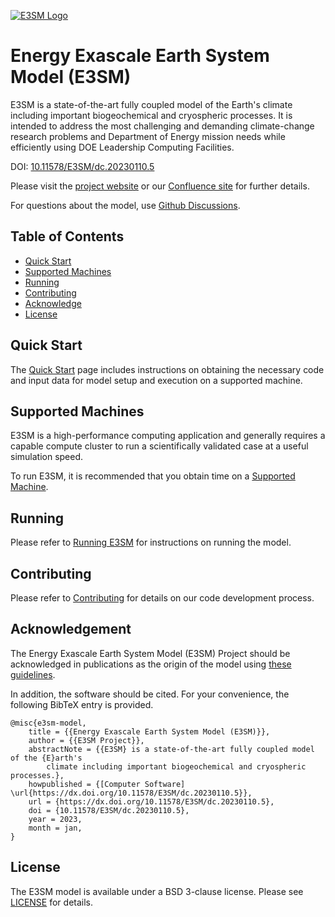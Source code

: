 [![E3SM Logo](https://e3sm.org/wp-content/themes/e3sm/assets/images/e3sm-logo.png)](https://e3sm.org)

Energy Exascale Earth System Model (E3SM)
================================================================================

E3SM is a state-of-the-art fully coupled model of the Earth's climate including
important biogeochemical and cryospheric processes. It is intended to address
the most challenging and demanding climate-change research problems and
Department of Energy mission needs while efficiently using DOE Leadership
Computing Facilities.  

DOI: [10.11578/E3SM/dc.20230110.5](http://dx.doi.org/10.11578/E3SM/dc.20230110.5)

Please visit the [project website](https://e3sm.org) or our [Confluence site](https://acme-climate.atlassian.net/wiki/spaces/DOC/overview)
for further details.

For questions about the model, use [Github Discussions](https://github.com/E3SM-Project/E3SM/discussions).

Table of Contents 
--------------------------------------------------------------------------------
- [Quick Start](#quickstart)
- [Supported Machines](#supportedmachines)
- [Running](#running)
- [Contributing](#contributing)
- [Acknowledge](#acknowledge)
- [License](#license)

Quick Start
--------------------------------------------------------------------------------
The [Quick Start](https://e3sm.org/model/running-e3sm/e3sm-quick-start/) page 
includes instructions on obtaining the necessary code and input data for model 
setup and execution on a supported machine.

Supported Machines 
--------------------------------------------------------------------------------
E3SM is a high-performance computing application and generally requires a
capable compute cluster to run a scientifically validated case at a useful
simulation speed.

To run E3SM, it is recommended that you obtain time on a 
[Supported Machine](https://e3sm.org/model/running-e3sm/supported-machines/).

Running
--------------------------------------------------------------------------------
Please refer to [Running E3SM](https://e3sm.org/model/running-e3sm/) 
 for instructions on running the model. 

Contributing
--------------------------------------------------------------------------------
Please refer to [Contributing](CONTRIBUTING.md) for details on our code development
process.

Acknowledgement
--------------------------------------------------------------------------------
The Energy Exascale Earth System Model (E3SM) Project should be acknowledged in
publications as the origin of the model using
[these guidelines](https://e3sm.org/resources/policies/acknowledge-e3sm/).

In addition, the software should be cited.  For your convenience,
the following BibTeX entry is provided.
```TeX
@misc{e3sm-model,
	title = {{Energy Exascale Earth System Model (E3SM)}},
	author = {{E3SM Project}},
	abstractNote = {{E3SM} is a state-of-the-art fully coupled model of the {E}arth's 
		climate including important biogeochemical and cryospheric processes.},
	howpublished = {[Computer Software] \url{https://dx.doi.org/10.11578/E3SM/dc.20230110.5}},
	url = {https://dx.doi.org/10.11578/E3SM/dc.20230110.5},
	doi = {10.11578/E3SM/dc.20230110.5},
	year = 2023,
	month = jan,
}
```

License
--------------------------------------------------------------------------------
The E3SM model is available under a BSD 3-clause license.
Please see [LICENSE](LICENSE) for details.

